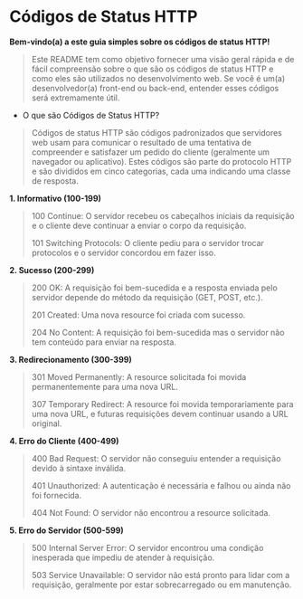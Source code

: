 # Códigos de Status HTTP

**Bem-vindo(a) a este guia simples sobre os códigos de status HTTP!**

> Este README tem como objetivo fornecer uma visão geral rápida e de fácil compreensão sobre o que são os códigos de status HTTP e como eles são utilizados no desenvolvimento web. Se você é um(a) desenvolvedor(a) front-end ou back-end, entender esses códigos será extremamente útil.

- O que são Códigos de Status HTTP?
> Códigos de status HTTP são códigos padronizados que servidores web usam para comunicar o resultado de uma tentativa de compreender e satisfazer um pedido do cliente (geralmente um navegador ou aplicativo). Estes códigos são parte do protocolo HTTP e são divididos em cinco categorias, cada uma indicando uma classe de resposta.

**1. Informativo (100-199)**

> 100 Continue: O servidor recebeu os cabeçalhos iniciais da requisição e o cliente deve continuar a enviar o corpo da requisição.
> 
> 101 Switching Protocols: O cliente pediu para o servidor trocar protocolos e o servidor concordou em fazer isso.

**2. Sucesso (200-299)**

> 200 OK: A requisição foi bem-sucedida e a resposta enviada pelo servidor depende do método da requisição (GET, POST, etc.).
> 
> 201 Created: Uma nova resource foi criada com sucesso.
> 
> 204 No Content: A requisição foi bem-sucedida mas o servidor não tem conteúdo para enviar na resposta.

**3. Redirecionamento (300-399)**

> 301 Moved Permanently: A resource solicitada foi movida permanentemente para uma nova URL.
> 
> 307 Temporary Redirect: A resource foi movida temporariamente para uma nova URL, e futuras requisições devem continuar usando a URL original.

**4. Erro do Cliente (400-499)**

> 400 Bad Request: O servidor não conseguiu entender a requisição devido à sintaxe inválida.
> 
> 401 Unauthorized: A autenticação é necessária e falhou ou ainda não foi fornecida.
> 
> 404 Not Found: O servidor não encontrou a resource solicitada.

**5. Erro do Servidor (500-599)**

> 500 Internal Server Error: O servidor encontrou uma condição inesperada que impediu de atender à requisição.
> 
> 503 Service Unavailable: O servidor não está pronto para lidar com a requisição, geralmente por estar sobrecarregado ou em manutenção.
